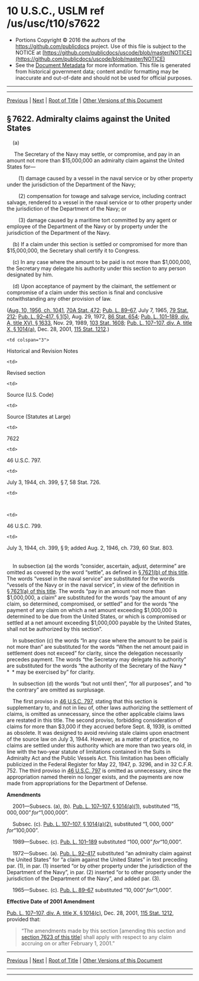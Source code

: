 ---
---

# 10 U.S.C., USLM ref /us/usc/t10/s7622

* Portions Copyright © 2016 the authors of the https://github.com/publicdocs project.
  Use of this file is subject to the NOTICE at [https://github.com/publicdocs/uscode/blob/master/NOTICE](https://github.com/publicdocs/uscode/blob/master/NOTICE)
* See the [Document Metadata](././../../../../../..//README.md) for more information.
  This file is generated from historical government data; content and/or formatting may be inaccurate and out-of-date and should not be used for official purposes.

----------
----------

[Previous](./../../../../../..//us/usc/t10/stC/ptIV/ch653/m__us_usc_t10_s7621.md) | [Next](./../../../../../..//us/usc/t10/stC/ptIV/ch653/m__us_usc_t10_s7623.md) | [Root of Title](./../../../../../../) | [Other Versions of this Document](https://publicdocs.github.io/go/links?ns=uslm&ref=%2Fus%2Fusc%2Ft10%2Fs7622)

## § 7622. Admiralty claims against the United States

    (a)

     The Secretary of the Navy may settle, or compromise, and pay in an amount not more than $15,000,000 an admiralty claim against the United States for—

        (1) damage caused by a vessel in the naval service or by other property under the jurisdiction of the Department of the Navy;

        (2) compensation for towage and salvage service, including contract salvage, rendered to a vessel in the naval service or to other property under the jurisdiction of the Department of the Navy; or

        (3) damage caused by a maritime tort committed by any agent or employee of the Department of the Navy or by property under the jurisdiction of the Department of the Navy.

    (b) If a claim under this section is settled or compromised for more than $15,000,000, the Secretary shall certify it to Congress.

    (c) In any case where the amount to be paid is not more than $1,000,000, the Secretary may delegate his authority under this section to any person designated by him.

    (d) Upon acceptance of payment by the claimant, the settlement or compromise of a claim under this section is final and conclusive notwithstanding any other provision of law.

([Aug. 10, 1956, ch. 1041][/us/act/1956-08-10/ch1041], [70A Stat. 472][/us/stat/70A/472]; [Pub. L. 89–67][/us/pl/89/67], July 7, 1965, [79 Stat. 212][/us/stat/79/212]; [Pub. L. 92–417, § 1(5)][/us/pl/92/417/s1/5], Aug. 29, 1972, [86 Stat. 654][/us/stat/86/654]; [Pub. L. 101–189, div. A, title XVI, § 1633][/us/pl/101/189/s1633], Nov. 29, 1989, [103 Stat. 1608][/us/stat/103/1608]; [Pub. L. 107–107, div. A, title X, § 1014(a)][/us/pl/107/107/s1014/a], Dec. 28, 2001, [115 Stat. 1212][/us/stat/115/1212].)

<table>

  <tr>

    <td colspan="3"> 

Historical and Revision Notes  </td>

  </tr>

  <tr>

    <td> 

Revised section  </td>

    <td> 

Source (U.S. Code)  </td>

    <td> 

Source (Statutes at Large)  </td>

  </tr>

  <tr>

    <td> 

7622  </td>

    <td> 

46 U.S.C. 797.  </td>

    <td> 

July 3, 1944, ch. 399, § 7, 58 Stat. 726.  </td>

  </tr>

  <tr>

    <td> 

   </td>

    <td> 

46 U.S.C. 799.  </td>

    <td> 

July 3, 1944, ch. 399, § 9; added Aug. 2, 1946, ch. 739, 60 Stat. 803.  </td>

  </tr>

</table>

    In subsection (a) the words “consider, ascertain, adjust, determine” are omitted as covered by the word “settle”, as defined in [§ 7621(b) of this title][/us/usc/t10/s7621/b]. The words “vessel in the naval service” are substituted for the words “vessels of the Navy or in the naval service”, in view of the definition in [§ 7621(a) of this title][/us/usc/t10/s7621/a]. The words “pay in an amount not more than $1,000,000, a claim” are substituted for the words “pay the amount of any claim, so determined, compromised, or settled” and for the words “the payment of any claim on which a net amount exceeding $1,000,000 is determined to be due from the United States, or which is compromised or settled at a net amount exceeding $1,000,000 payable by the United States, shall not be authorized by this section”.

    In subsection (c) the words “In any case where the amount to be paid is not more than” are substituted for the words “When the net amount paid in settlement does not exceed” for clarity, since the delegation necessarily precedes payment. The words “the Secretary may delegate his authority” are substituted for the words “the authority of the Secretary of the Navy \* \* \* may be exercised by” for clarity.

    In subsection (d) the words “but not until then”, “for all purposes”, and “to the contrary” are omitted as surplusage.

    The first proviso in [46 U.S.C. 797][/us/usc/t46/s797], stating that this section is supplementary to, and not in lieu of, other laws authorizing the settlement of claims, is omitted as unnecessary, since the other applicable claims laws are restated in this title. The second proviso, forbidding consideration of claims for more than $3,000 if they accrued before Sept. 8, 1939, is omitted as obsolete. It was designed to avoid reviving stale claims upon enactment of the source law on July 3, 1944. However, as a matter of practice, no claims are settled under this authority which are more than two years old, in line with the two-year statute of limitations contained in the Suits in Admiralty Act and the Public Vessels Act. This limitation has been officially publicized in the Federal Register for May 22, 1947, p. 3296, and in 32 C.F.R. 752. The third proviso in [46 U.S.C. 797][/us/usc/t46/s797] is omitted as unnecessary, since the appropriation named therein no longer exists, and the payments are now made from appropriations for the Department of Defense.

 __Amendments__ 

    2001—Subsecs. (a), (b). [Pub. L. 107–107, § 1014(a)(1)][/us/pl/107/107/s1014/a/1], substituted “$15,000,000” for “$1,000,000”.

    Subsec. (c). [Pub. L. 107–107, § 1014(a)(2)][/us/pl/107/107/s1014/a/2], substituted “$1,000,000” for “$100,000”.

    1989—Subsec. (c). [Pub. L. 101–189][/us/pl/101/189] substituted “$100,000” for “$10,000”.

    1972—Subsec. (a). [Pub. L. 92–417][/us/pl/92/417] substituted “an admiralty claim against the United States” for “a claim against the United States” in text preceding par. (1), in par. (1) inserted “or by other property under the jurisdiction of the Department of the Navy”, in par. (2) inserted “or to other property under the jurisdiction of the Department of the Navy”, and added par. (3).

    1965—Subsec. (c). [Pub. L. 89–67][/us/pl/89/67] substituted “$10,000” for “$1,000”.

 __Effective Date of 2001 Amendment__ 

[Pub. L. 107–107, div. A, title X, § 1014(c)][/us/pl/107/107/s1014/c], Dec. 28, 2001, [115 Stat. 1212][/us/stat/115/1212], provided that: 

> “The amendments made by this section \[amending this section and [section 7623 of this title][/us/usc/t10/s7623]\] shall apply with respect to any claim accruing on or after February 1, 2001.”

----------

[Previous](./../../../../../..//us/usc/t10/stC/ptIV/ch653/m__us_usc_t10_s7621.md) | [Next](./../../../../../..//us/usc/t10/stC/ptIV/ch653/m__us_usc_t10_s7623.md) | [Root of Title](./../../../../../../) | [Other Versions of this Document](https://publicdocs.github.io/go/links?ns=uslm&ref=%2Fus%2Fusc%2Ft10%2Fs7622)

----------
----------

[/us/act/1956-08-10/ch1041]: https://publicdocs.github.io/go/links?ns=uslm&ref=%2Fus%2Fact%2F1956-08-10%2Fch1041
[/us/stat/70A/472]: https://publicdocs.github.io/go/links?ns=uslm&ref=%2Fus%2Fstat%2F70A%2F472
[/us/pl/89/67]: https://publicdocs.github.io/go/links?ns=uslm&ref=%2Fus%2Fpl%2F89%2F67
[/us/stat/79/212]: https://publicdocs.github.io/go/links?ns=uslm&ref=%2Fus%2Fstat%2F79%2F212
[/us/pl/92/417/s1/5]: https://publicdocs.github.io/go/links?ns=uslm&ref=%2Fus%2Fpl%2F92%2F417%2Fs1%2F5
[/us/stat/86/654]: https://publicdocs.github.io/go/links?ns=uslm&ref=%2Fus%2Fstat%2F86%2F654
[/us/pl/101/189/s1633]: https://publicdocs.github.io/go/links?ns=uslm&ref=%2Fus%2Fpl%2F101%2F189%2Fs1633
[/us/stat/103/1608]: https://publicdocs.github.io/go/links?ns=uslm&ref=%2Fus%2Fstat%2F103%2F1608
[/us/pl/107/107/s1014/a]: https://publicdocs.github.io/go/links?ns=uslm&ref=%2Fus%2Fpl%2F107%2F107%2Fs1014%2Fa
[/us/stat/115/1212]: https://publicdocs.github.io/go/links?ns=uslm&ref=%2Fus%2Fstat%2F115%2F1212
[/us/usc/t10/s7621/b]: https://publicdocs.github.io/go/links?ns=uslm&ref=%2Fus%2Fusc%2Ft10%2Fs7621%2Fb
[/us/usc/t10/s7621/a]: https://publicdocs.github.io/go/links?ns=uslm&ref=%2Fus%2Fusc%2Ft10%2Fs7621%2Fa
[/us/usc/t46/s797]: https://publicdocs.github.io/go/links?ns=uslm&ref=%2Fus%2Fusc%2Ft46%2Fs797
[/us/usc/t46/s797]: https://publicdocs.github.io/go/links?ns=uslm&ref=%2Fus%2Fusc%2Ft46%2Fs797
[/us/pl/107/107/s1014/a/1]: https://publicdocs.github.io/go/links?ns=uslm&ref=%2Fus%2Fpl%2F107%2F107%2Fs1014%2Fa%2F1
[/us/pl/107/107/s1014/a/2]: https://publicdocs.github.io/go/links?ns=uslm&ref=%2Fus%2Fpl%2F107%2F107%2Fs1014%2Fa%2F2
[/us/pl/101/189]: https://publicdocs.github.io/go/links?ns=uslm&ref=%2Fus%2Fpl%2F101%2F189
[/us/pl/92/417]: https://publicdocs.github.io/go/links?ns=uslm&ref=%2Fus%2Fpl%2F92%2F417
[/us/pl/89/67]: https://publicdocs.github.io/go/links?ns=uslm&ref=%2Fus%2Fpl%2F89%2F67
[/us/pl/107/107/s1014/c]: https://publicdocs.github.io/go/links?ns=uslm&ref=%2Fus%2Fpl%2F107%2F107%2Fs1014%2Fc
[/us/stat/115/1212]: https://publicdocs.github.io/go/links?ns=uslm&ref=%2Fus%2Fstat%2F115%2F1212
[/us/usc/t10/s7623]: https://publicdocs.github.io/go/links?ns=uslm&ref=%2Fus%2Fusc%2Ft10%2Fs7623


